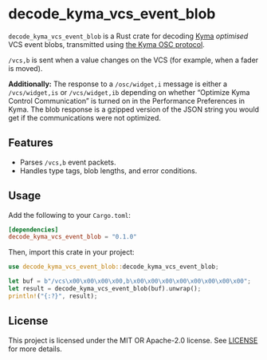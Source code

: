 # decode_kyma_vcs_event_blob

`decode_kyma_vcs_event_blob` is a Rust crate for decoding [Kyma](https://kyma.symbolicsound.com/) *optimised* VCS event blobs, transmitted using [the Kyma OSC protocol](http://www.symbolicsound.com/cgi-bin/bin/view/Learn/OpenSoundControlImplementation).

`/vcs,b` is sent when a value changes on the VCS (for example, when a fader is moved).

__Additionally:__
The response to a `/osc/widget,i` message is either a `/vcs/widget,is` or `/vcs/widget,ib` depending on whether “Optimize Kyma Control Communication” is turned on in the Performance Preferences in Kyma. The blob response is a gzipped version of the JSON string you would get if the communications were not optimized.

## Features
- Parses `/vcs,b` event packets.
- Handles type tags, blob lengths, and error conditions.

## Usage
Add the following to your `Cargo.toml`:
```toml
[dependencies]
decode_kyma_vcs_event_blob = "0.1.0"
```

Then, import this crate in your project:
```rust
use decode_kyma_vcs_event_blob::decode_kyma_vcs_event_blob;

let buf = b"/vcs\x00\x00\x00\x00,b\x00\x00\x00\x00\x00\x00\x00\x00";
let result = decode_kyma_vcs_event_blob(buf).unwrap();
println!("{:?}", result);
```

## License
This project is licensed under the MIT OR Apache-2.0 license.
See [LICENSE](./LICENSE) for more details.